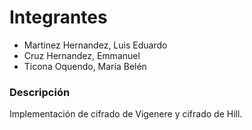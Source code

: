 # Integrantes
* Martinez Hernandez, Luis Eduardo
* Cruz Hernandez, Emmanuel
* Ticona Oquendo, María Belén

### Descripción
Implementación de cifrado de Vigenere y cifrado de Hill.
